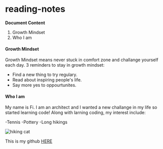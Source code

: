 # reading-notes

**Document Content**
1. Growth Mindset
2. Who I am

#### Growth Mindset
Growth Mindset means never stuck in comfort zone and challange yourself each day.  3 reminders to stay in growth mindset:
- Find a new thing to try regulary.
- Read about inspiring people's life.
- Say more yes to oppourtunites. 

#### Who I am
My name is Fi. I am an architect and I wanted a new challange in my life so started learning code! Along with larning coding, my interest include:

-Tennis
-Pottery
-Long hikings


![hiking cat](https://images.squarespace-cdn.com/content/v1/5bdc296fcc8fed8e49156556/1556970687903-VJCS1FYVPXMR9DPFC7P2/Hiking+Cat+in+Moose+Costume.jpg?format=1000w)

This is my github [HERE](https://github.com/Fi717)
